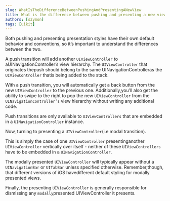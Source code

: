 ```yaml
---
slug: WhatIsTheDifferenceBetweenPushingAndPresentingANewView
title: What is the difference between pushing and presenting a new view?
authors: [szymon]
tags: [uikit]
---
```



Both pushing and presenting presentation styles have their own default behavior and conventions, so it’s important to understand the differences between the two.

A push transition will add another `UIViewController` to aUINavigationController’s view hierarchy. The `UIViewController` that originates thepush should belong to the same UINavigationControlleras the `UIViewController` thatis being added to the stack.

With a push transition, you will automatically get a back button from the new `UIViewController` to the previous one. Additionally,you’ll also get the ability to swipe to the right to pop the new `UIViewController` from the `UINavigationController’s` view hierarchy
without writing any additional code.

Push transitions are only available to `UIViewControllers` that are embedded in a `UINavigationController` instance.

Now, turning to presenting a `UIViewController`(i.e.modal transition).

This is simply the case of one `UIViewController` presentinganother `UIViewController` vertically over itself - neither of these `UIViewControllers` have to be embedded in a `UINavigationController`.

The modally presented `UIViewController` will typically appear without a `UINavigationBar` or `UITabBar` unless specified otherwise. Remember,though, that different versions of iOS havedifferent default styling for modally presented views.

Finally, the presenting `UIViewController` is generally responsible for dismissing any `modally`presented UIViewController it presents.
